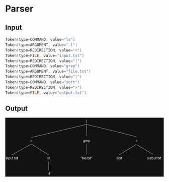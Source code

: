 # Parser

## Input

```c
Token(type=COMMAND, value="ls")
Token(type=ARGUMENT, value="-l")
Token(type=REDIRECTION, value="<")
Token(type=FILE, value="input.txt")
Token(type=REDIRECTION, value="|")
Token(type=COMMAND, value="grep")
Token(type=ARGUMENT, value="file.txt")
Token(type=REDIRECTION, value="|")
Token(type=COMMAND, value="sort")
Token(type=REDIRECTION, value=">")
Token(type=FILE, value="output.txt")
```

## Output

![L'arbre magique !!](assets/arbre_magic.png)
